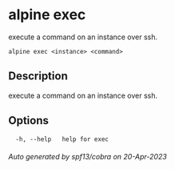 # alpine exec

execute a command on an instance over ssh.

```
alpine exec <instance> <command>
```

## Description

execute a command on an instance over ssh.

## Options

```
  -h, --help   help for exec
```

###### Auto generated by spf13/cobra on 20-Apr-2023
